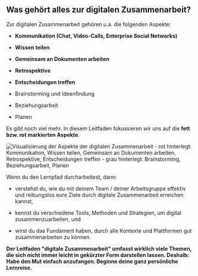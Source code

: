 ## Was gehört alles zur digitalen Zusammenarbeit?

Zur digitalen Zusammenarbeit gehören u.a. die folgenden Aspekte:

- **Kommunikation (Chat, Video-Calls, Enterprise Social Networks)**

- **Wissen teilen**

- **Gemeinsam an Dokumenten arbeiten**

- **Retrospektive**

- **Entscheidungen treffen**

- Brainstorming und Ideenfindung

- Beziehungsarbeit

- Planen

Es gibt noch viel mehr. In diesem Leitfaden fokussieren wir uns auf die
**fett bzw. rot markierten Aspekte**.

![Visualisierung der Aspekte der digitalen Zusammenarbeit - rot hinterlegt: Kommunikation, Wissen teilen, Gemeinsam an Dokumenten arbeiten, Retrospektive, Entscheidungen treffen - grau hinterlegt: Brainstorming, Beziehungsarbeit, Planen](images/Digitale_Zusammenarbeit.jpeg)

Wenn du den Lernpfad durcharbeitest, dann:

- verstehst du, wie du mit deinem Team / deiner Arbeitsgruppe effektiv
  und reibungslos eure Ziele durch digitale Zusammenarbeit erreichen
  kannst,

- kennst du verschiedene Tools, Methoden und Strategien, um digital
  zusammenzuarbeiten, und

- wirst du das Fundament haben, durch alle Kontexte und Plattformen gut
  zusammenarbeiten zu können.

**Der Leitfaden "digitale Zusammenarbeit" umfasst wirklich viele
Themen, die sich nicht immer leicht in gekürzter Form darstellen lassen.
Deshalb: Habe den Mut einfach anzufangen. Beginne deine ganz persönliche
Lernreise.**
